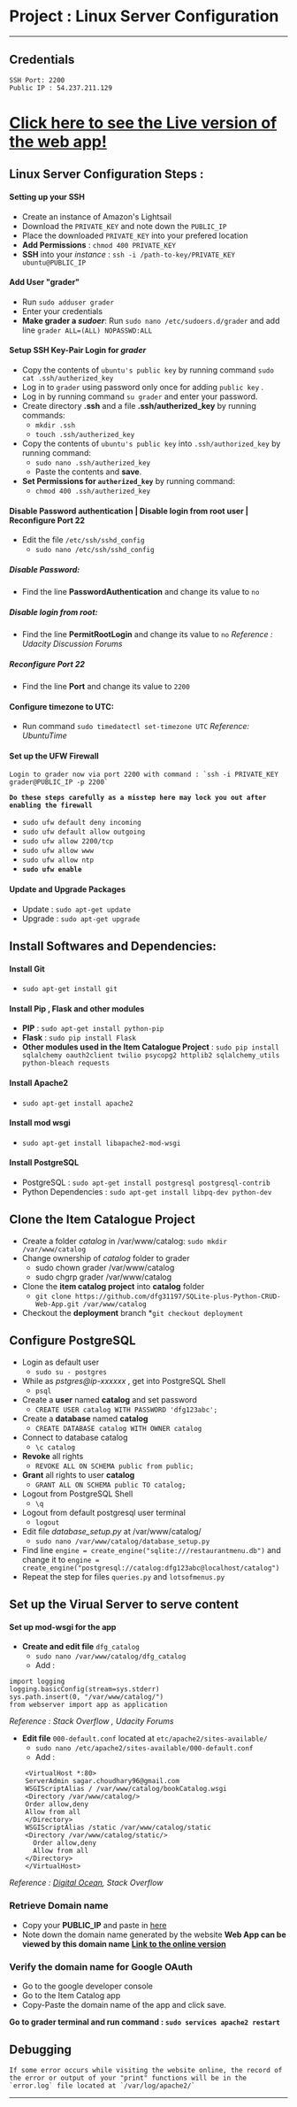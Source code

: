 # Project : Linux Server Configuration
- - -
## Credentials
    SSH Port: 2200
    Public IP : 54.237.211.129
# [Click here to see the Live version of the web app!](http://ec2-54-237-211-129.compute-1.amazonaws.com/restaurants)
## Linux Server Configuration Steps :
#### Setting up your SSH
* Create an instance of Amazon's Lightsail
* Download the `PRIVATE_KEY` and note down the `PUBLIC_IP`
* Place the downloaded `PRIVATE_KEY` into your prefered location
* **Add Permissions** : `chmod 400 PRIVATE_KEY`
* **SSH** into your *instance* : `ssh -i /path-to-key/PRIVATE_KEY ubuntu@PUBLIC_IP`
#### Add User "grader"
* Run `sudo adduser grader`
* Enter your credentials
* **Make grader a *sudoer***: Run `sudo nano /etc/sudoers.d/grader` and add line `grader ALL=(ALL) NOPASSWD:ALL`
#### Setup SSH Key-Pair Login for *grader*
* Copy the contents of `ubuntu's public key` by running command `sudo cat .ssh/autherized_key`
* Log in to `grader` using password only once for adding `public key` .
* Log in by running command `su grader` and enter your password.
* Create directory **.ssh** and a file **.ssh/autherized_key**  by running commands:
    * `mkdir .ssh`
    * `touch .ssh/autherized_key`
* Copy the contents of `ubuntu's public key` into `.ssh/authorized_key` by running command:
    * `sudo nano .ssh/autherized_key`
    * Paste the contents and **save**.
* **Set Permissions for `autherized_key`** by running command:
    * `chmod 400 .ssh/autherized_key`
#### Disable Password authentication | Disable login from root user | Reconfigure Port 22
* Edit the file `/etc/ssh/sshd_config`
    * `sudo nano /etc/ssh/sshd_config`
##### Disable Password:
* Find the line **PasswordAuthentication** and change its value to `no`
##### Disable login from root:
* Find the line **PermitRootLogin** and change its value to `no`
*Reference : Udacity Discussion Forums*
##### Reconfigure Port 22
* Find the line **Port** and change its value to `2200`
#### Configure timezone to UTC:
* Run command `sudo timedatectl set-timezone UTC`
*Reference: UbuntuTime*

#### Set up the UFW Firewall
    Login to grader now via port 2200 with command : `ssh -i PRIVATE_KEY grader@PUBLIC_IP -p 2200`
**`Do these steps carefully as a misstep here may lock you out after enabling the firewall`**
* `sudo ufw default deny incoming`
* `sudo ufw default allow outgoing`
* `sudo ufw allow 2200/tcp`
* `sudo ufw allow www`
* `sudo ufw allow ntp`
* **`sudo ufw enable`**
#### Update and Upgrade Packages
* Update :  `sudo apt-get update`
* Upgrade : `sudo apt-get upgrade`
## Install Softwares and Dependencies:
#### Install Git
* `sudo apt-get install git`
#### Install Pip , Flask and other modules
* **PIP** : `sudo apt-get install python-pip`
* **Flask** : `sudo pip install Flask`
*  **Other modules used in the Item Catalogue Project** :
`sudo pip install sqlalchemy oauth2client twilio psycopg2 httplib2 sqlalchemy_utils python-bleach requests`

#### Install Apache2
* `sudo apt-get install apache2`
#### Install mod wsgi
* `sudo apt-get install libapache2-mod-wsgi`
#### Install PostgreSQL
* PostgreSQL : `sudo apt-get install postgresql postgresql-contrib`
* Python Dependencies : `sudo apt-get install libpq-dev python-dev`
## Clone the Item Catalogue Project
* Create a folder *catalog* in /var/www/catalog:
`sudo mkdir /var/www/catalog`
* Change ownership of *catalog* folder to grader
    * sudo chown grader /var/www/catalog
    * sudo chgrp grader /var/www/catalog
* Clone the **item catalog project** into **catalog** folder
    * `git clone https://github.com/dfg31197/SQLite-plus-Python-CRUD-Web-App.git /var/www/catalog`
* Checkout the **deployment** branch
    *`git checkout deployment`

## Configure PostgreSQL
* Login as default user
    * `sudo su - postgres`
* While as *pstgres@ip-xxxxxx* , get into PostgreSQL Shell
    * `psql`
* Create a **user** named **catalog** and set password
    * `CREATE USER catalog WITH PASSWORD 'dfg123abc';`
* Create a **database** named **catalog**
    * `CREATE DATABASE catalog WITH OWNER catalog`
* Connect to database catalog
    * `\c catalog`
* **Revoke** all rights
    * `REVOKE ALL ON SCHEMA public from public;`
* **Grant** all rights to user **catalog**
    * `GRANT ALL ON SCHEMA public TO catalog;`
* Logout from PostgreSQL Shell
    * `\q`
* Logout from default postgresql user terminal
    * `logout`
* Edit file *database_setup.py* at /var/www/catalog/
    * `sudo nano /var/www/catalog/database_setup.py`
* Find line `engine = create_engine("sqlite:///restaurantmenu.db")` and change it to `engine = create_engine("postgresql://catalog:dfg123abc@localhost/catalog")`
* Repeat the step for files `queries.py` and `lotsofmenus.py`
## Set up the Virual Server to serve content
#### Set up mod-wsgi for the app
* **Create and edit file** `dfg_catalog`
    * `sudo nano /var/www/catalog/dfg_catalog`
    * Add :
 ``` import sys
import logging
logging.basicConfig(stream=sys.stderr)
sys.path.insert(0, "/var/www/catalog/")
from webserver import app as application
```
*Reference : Stack Overflow , Udacity Forums*


* **Edit file** `000-default.conf` located at `etc/apache2/sites-available/`
    * `sudo nano /etc/apache2/sites-available/000-default.conf`
    * Add :
```
    <VirtualHost *:80>
    ServerAdmin sagar.choudhary96@gmail.com
    WSGIScriptAlias / /var/www/catalog/bookCatalog.wsgi
    <Directory /var/www/catalog/>
    Order allow,deny
    Allow from all
    </Directory>
    WSGIScriptAlias /static /var/www/catalog/static
    <Directory /var/www/catalog/static/>
      Order allow,deny
      Allow from all
    </Directory>
    </VirtualHost>
```
*Reference : [Digital Ocean](https://www.digitalocean.com/community/tutorials/how-to-set-up-apache-virtual-hosts-on-ubuntu-14-04-lts), Stack Overflow*
### Retrieve Domain name
* Copy your **PUBLIC_IP** and paste in [here](http://www.nmonitoring.com/ip-to-domain-name.html)
* Note down the domain name generated by the website
**Web App can be viewed by this domain name**
**[Link to the online version](http://ec2-54-237-211-129.compute-1.amazonaws.com/restaurants)**
### Verify the domain name for Google OAuth
* Go to the google developer console
* Go to the Item Catalog app
* Copy-Paste the domain name of the app and click save.

**Go to grader terminal and run command : `sudo services apache2 restart`**
## Debugging
    If some error occurs while visiting the website online, the record of the error or output of your "print" functions will be in the `error.log` file located at `/var/log/apache2/`
 - - -
